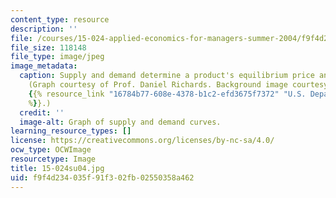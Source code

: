 ```yaml
---
content_type: resource
description: ''
file: /courses/15-024-applied-economics-for-managers-summer-2004/f9f4d234035f91f302fb02550358a462_15-024su04.jpg
file_size: 118148
file_type: image/jpeg
image_metadata:
  caption: Supply and demand determine a product's equilibrium price and quantity.
    (Graph courtesy of Prof. Daniel Richards. Background image courtesy of Ken Hammond,
    {{% resource_link "16784b77-608e-4378-b1c2-efd3675f7372" "U.S. Department of Agriculture"
    %}}.)
  credit: ''
  image-alt: Graph of supply and demand curves.
learning_resource_types: []
license: https://creativecommons.org/licenses/by-nc-sa/4.0/
ocw_type: OCWImage
resourcetype: Image
title: 15-024su04.jpg
uid: f9f4d234-035f-91f3-02fb-02550358a462
---
```

